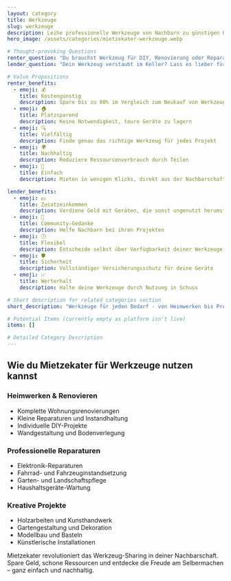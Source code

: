 ```yaml
---
layout: category
title: Werkzeuge
slug: werkzeuge
description: Leihe professionelle Werkzeuge von Nachbarn zu günstigen Preisen
hero_image: /assets/categories/mietzekater-werkzeuge.webp

# Thought-provoking Questions
renter_question: "Du brauchst Werkzeug für DIY, Renovierung oder Reparatur?"
lender_question: "Dein Werkzeug verstaubt im Keller? Lass es lieber für dich arbeiten!"

# Value Propositions
renter_benefits:
  - emoji: 💰
    title: Kostengünstig
    description: Spare bis zu 80% im Vergleich zum Neukauf von Werkzeugen
  - emoji: 🏠
    title: Platzsparend
    description: Keine Notwendigkeit, teure Geräte zu lagern
  - emoji: 🔍
    title: Vielfältig
    description: Finde genau das richtige Werkzeug für jedes Projekt
  - emoji: 🌍
    title: Nachhaltig
    description: Reduziere Ressourcenverbrauch durch Teilen
  - emoji: 🤝
    title: Einfach
    description: Mieten in wenigen Klicks, direkt aus der Nachbarschaft

lender_benefits:
  - emoji: 💵
    title: Zusatzeinkommen
    description: Verdiene Geld mit Geräten, die sonst ungenutzt herumstehen
  - emoji: 🤲
    title: Community-Gedanke
    description: Helfe Nachbarn bei ihren Projekten
  - emoji: 🕒
    title: Flexibel
    description: Entscheide selbst über Verfügbarkeit deiner Werkzeuge
  - emoji: 🛡️
    title: Sicherheit
    description: Vollständiger Versicherungsschutz für deine Geräte
  - emoji: 📈
    title: Werterhalt
    description: Halte deine Werkzeuge durch Nutzung in Schuss

# Short description for related categories section
short_description: "Werkzeuge für jeden Bedarf - von Heimwerken bis Profi-Reparaturen"

# Potential Items (currently empty as platform isn't live)
items: []

# Detailed Category Description
---
```


## Wie du Mietzekater für Werkzeuge nutzen kannst

<div class="use-cases-grid">
  <div class="use-case-card">
    <h3><i class="fas fa-home"></i> Heimwerken & Renovieren</h3>
    <ul>
      <li>Komplette Wohnungsrenovierungen</li>
      <li>Kleine Reparaturen und Instandhaltung</li>
      <li>Individuelle DIY-Projekte</li>
      <li>Wandgestaltung und Bodenverlegung</li>
    </ul>
  </div>

  <div class="use-case-card">
    <h3><i class="fas fa-tools"></i> Professionelle Reparaturen</h3>
    <ul>
      <li>Elektronik-Reparaturen</li>
      <li>Fahrrad- und Fahrzeuginstandsetzung</li>
      <li>Garten- und Landschaftspflege</li>
      <li>Haushaltsgeräte-Wartung</li>
    </ul>
  </div>

  <div class="use-case-card">
    <h3><i class="fas fa-palette"></i> Kreative Projekte</h3>
    <ul>
      <li>Holzarbeiten und Kunsthandwerk</li>
      <li>Gartengestaltung und Dekoration</li>
      <li>Modellbau und Basteln</li>
      <li>Künstlerische Installationen</li>
    </ul>
  </div>
</div>

Mietzekater revolutioniert das Werkzeug-Sharing in deiner Nachbarschaft. Spare Geld, schone Ressourcen und entdecke die Freude am Selbermachen – ganz einfach und nachhaltig.
